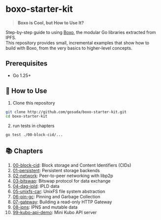 # boxo-starter-kit
> **Boxo is Cool, but How to Use It?**

Step-by-step guide to using [Boxo](https://github.com/ipfs/boxo), the modular Go libraries extracted from IPFS.  
This repository provides small, incremental examples that show how to build with Boxo, from the very basics to higher-level concepts.

## Prerequisites
- Go 1.25+

## 🚀 How to Use
1. Clone this repository
```bash
git clone http://github.com/gosuda/boxo-starter-kit.git
cd boxo-starter-kit
```

2. run tests in chapters
```bash
go test ./00-block-cid/...
```

## 📚 Chapters

1. [00-block-cid](./00-block-cid): Block storage and Content Identifiers (CIDs)
2. [01-persistent](./01-persistent): Persistent storage backends
3. [02-network](./02-network): Peer-to-peer networking with libp2p
4. [03-bitswap](./03-bitswap-blockstore): Bitswap protocol for data exchange
5. [04-dag-ipld](./04-dag-ipld): IPLD data
6. [05-unixfs-car](./05-unixfs-car): UnixFS file system abstraction
7. [06-pin-gc](./06-pin-gc): Pinning and Garbage Collection
8. [07-gateway](./07-gateway): Building a read-only HTTP Gateway
9. [08-ipns](./08-ipns): IPNS and mutable data
10. [99-kubo-api-demo](./99-kubo-api-demo): Mini Kubo API server
